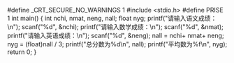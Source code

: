 #define _CRT_SECURE_NO_WARNINGS 1
#include <stdio.h>
#define PRISE 1
int main()
{
	int nchi, nmat, neng, nall;
		float nyg;
		printf("请输入语文成绩：\n");
		scanf("%d", &nchi);
		printf("请输入数学成绩：\n");
		scanf("%d", &nmat);
		printf("请输入英语成绩：\n");
		scanf("%d", &neng);
		nall = nchi+ nmat+ neng;
		nyg = (float)nall / 3;
		printf("总分数为%d\n", nall);
		printf("平均数为%f\n", nyg);
		return 0;
}
